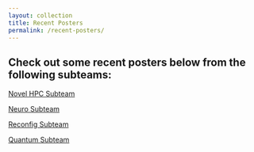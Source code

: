 ```yaml
---
layout: collection
title: Recent Posters
permalink: /recent-posters/
---
```


## Check out some recent posters below from the following subteams:

[Novel HPC Subteam](./posters/2025/Spring%202025/FC%20with%20RG%20VIP%20-%20Novel%20HPC%20Subteam%20Poster%20-%20Spring%202025.pdf)

[Neuro Subteam](./posters/2025/Spring%202025/FC%20with%20RG%20VIP%20-%20Neuro%20Jetson%20Subteam%20Poster%20-%20Spring%202025.pdf)

[Reconfig Subteam](./posters/2025/Spring%202025/FC%20with%20RG%20VIP%20-%20Reconfig%20Subteam%20Poster%20-%20Spring%202025.pdf)

[Quantum Subteam](./posters/2025/Spring%202025/FC%20with%20RG%20VIP%20-%20Quantum%20Subteam%20Poster%20-%20Spring%202025.pdf)
